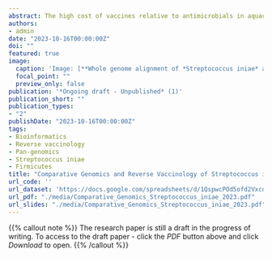 ```yaml
---
abstract: The high cost of vaccines relative to antimicrobials in aquaculture limits their adoption, particularly in low-value freshwater fish that nonetheless play a crucial role in global food security. Current vaccines, killed or live attenuated are highly effective but are no longer cost-efficient. Here, we present a new framework that leverages epidemiology, pangenomics, and reverse vaccinology with Quality By Design (QbD) principles to design more affordable vaccines. Targeting a range of aquatic streptococcal species, we emphasize the fish pathogen *Streptococcus iniae*. We identify a subset of protein antigens from the proteome that are well-adapted for low-cost mass production using QbD manufacturing strategies. This integrated approach is a crucial step towards making vaccines more accessible and cost-effective for global aquaculture, ultimately aiding in combating antimicrobial resistance and ensuring food security and consumer health.
authors:
- admin
date: "2023-10-16T00:00:00Z"
doi: ""
featured: true
image: 
  caption: 'Image: [**Whole genome alignment of *Streptococcus iniae* and other organisms after Progressive Mauve**](./media/comparative_gen_strep.png)'
  focal_point: ""
  preview_only: false
publication: '*Ongoing draft - Unpublished* (1)'
publication_short: ""
publication_types:
- "2"
publishDate: "2023-10-16T00:00:00Z"
tags:
- Bioinformatics
- Reverse vaccinology
- Pan-genomics
- Streptococcus iniae
- Firmicutes
title: "Comparative Genomics and Reverse Vaccinology of Streptococcus iniae: Blueprints for Affordable Aquaculture Vaccines"
url_code: ''
url_dataset: 'https://docs.google.com/spreadsheets/d/1QspwcPOd5ofd2VxcqN3HDxLxYH2fn6oQZoKD37wH60A/edit?usp=sharing'
url_pdf: "./media/Comparative_Genomics_Streptococcus_iniae_2023.pdf"
url_slides: "./media/Comparative_Genomics_Streptococcus_iniae_2023.pdf"
---
```


{{% callout note %}} The research paper is still a draft in the progress of writing. To access to the draft paper - click the *PDF*  button above and click *Download* to open. {{% /callout %}}
